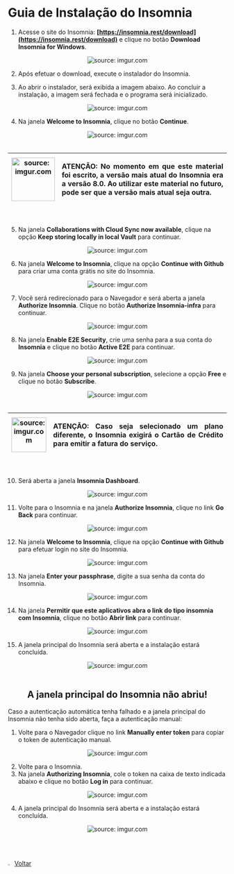 <h1>Guia de Instalação do Insomnia</h1>



1.  Acesse o site do Insomnia: **[https://insomnia.rest/download](https://insomnia.rest/download)** e clique no botão **Download Insomnia for Windows**.
<div align="center"><img src="https://i.imgur.com/OIDW45P.png" title="source: imgur.com" /></div>

2. Após efetuar o download, execute o instalador do Insomnia.

3. Ao abrir o instalador, será exibida a imagem abaixo. Ao concluir a instalação, a imagem será fechada e o programa será inicializado.

<div align="center"><img src="https://i.imgur.com/wrINn4S.png" title="source: imgur.com" /></div>

4. Na janela **Welcome to Insomnia**, clique no botão **Continue**.

<div align="center"><img src="https://i.imgur.com/lY8RaWU.png" title="source: imgur.com" /></div>

<br />

| <img src="https://i.imgur.com/hOgWvSc.png" title="source: imgur.com" width="100px"/> | <p align="justify"> **ATENÇÃO:** No momento em que este material foi escrito, a versão mais atual do Insomnia era a versão 8.0. Ao utilizar este material no futuro, pode ser que a versão mais atual seja outra.</p> |
| ------------------------------------------------------------ | ------------------------------------------------------------ |

<br />

5. Na janela **Collaborations with Cloud Sync now available**, clique na opção **Keep storing locally in local Vault** para continuar.

<div align="center"><img src="https://i.imgur.com/zYudxmf.png" title="source: imgur.com" /></div>

6. Na janela **Welcome to Insomnia**, clique na opção **Continue with Github** para criar uma conta grátis no site do Insomnia.

<div align="center"><img src="https://i.imgur.com/ox646DW.png" title="source: imgur.com" /></div>

7. Você será redirecionado para o Navegador e será aberta a janela **Authorize Insomnia**. Clique no botão **Authorize Insomnia-infra** para continuar.

<div align="center"><img src="https://i.imgur.com/BYa9sjj.png" title="source: imgur.com" /></div>

8. Na janela **Enable E2E Security**, crie uma senha para a sua conta do **Insomnia** e clique no botão **Active E2E** para continuar.

<div align="center"><img src=https://i.imgur.com/zBJ5s8x.png" title="source: imgur.com" /></div>

9. Na janela **Choose your personal subscription**, selecione a opção **Free** e clique no botão **Subscribe**.

<div align="center"><img src="https://i.imgur.com/lT7pHpx.png" title="source: imgur.com" /></div>

<br />

| <img src="https://i.imgur.com/hOgWvSc.png" title="source: imgur.com" width="80px"/> | <p align="justify"> **ATENÇÃO:** Caso seja selecionado um plano diferente, o Insomnia exigirá o Cartão de Crédito para emitir a fatura do serviço. </p> |
| ------------------------------------------------------------ | ------------------------------------------------------------ |

<br />

10. Será aberta a janela **Insomnia Dashboard**.

<div align="center"><img src="https://i.imgur.com/LLBXGev.png" title="source: imgur.com" /></div>

11. Volte para o Insomnia e na janela **Authorize Insomnia**, clique no link **Go Back** para continuar.

<div align="center"><img src="https://i.imgur.com/JHTXLgR.png" title="source: imgur.com" /></div>

12. Na janela **Welcome to Insomnia**, clique na opção **Continue with Github** para efetuar login no site do Insomnia.

<div align="center"><img src="https://i.imgur.com/I9TQ7rj.png" title="source: imgur.com" /></div>

13. Na janela **Enter your passphrase**, digite a sua senha da conta do Insomnia.

<div align="center"><img src="https://i.imgur.com/gAg9j1p.png" title="source: imgur.com" /></div>

14. Na janela **Permitir que este aplicativos abra o link do tipo insomnia com Insomnia**, clique no botão **Abrir link** para continuar.

<div align="center"><img src="https://i.imgur.com/F7d9NZN.png" title="source: imgur.com" /></div>

15. A janela principal do Insomnia será aberta e a instalação estará concluída.

<div align="center"><img src="https://i.imgur.com/XYSk5X2.png" title="source: imgur.com" /></div>

<br />

<h2 align="center">A janela principal do Insomnia não abriu!</h2>



Caso a autenticação automática tenha falhado e a janela principal do Insomnia não tenha sido aberta, faça a autenticação manual:

1. Volte para o Navegador clique no link **Manually enter token** para copiar o token de autenticação manual.

<div align="center"><img src="https://i.imgur.com/KJ6B3Ty.png" title="source: imgur.com" /></div>

2. Volte para o Insomnia. 
3. Na janela **Authorizing Insomnia**, cole o token na caixa de texto indicada abaixo e clique no botão **Log in** para continuar.

<div align="center"><img src="https://i.imgur.com/kDbXImI.png" title="source: imgur.com" /></div>

4. A janela principal do Insomnia será aberta e a instalação estará concluída.

<div align="center"><img src="https://i.imgur.com/XYSk5X2.png" title="source: imgur.com" /></div>

<br /> <br />

<div align="left"><a href="README.md"><img src="https://i.imgur.com/XMgF3gl.png" title="source: imgur.com" width="3%"/>Voltar</a></div>
